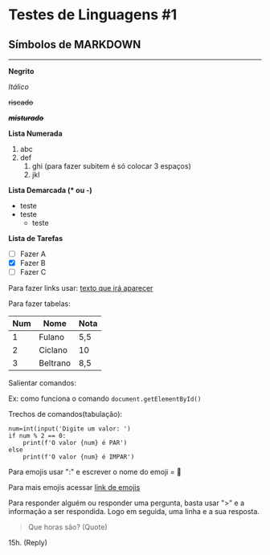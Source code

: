 # Testes de Linguagens #1
## Símbolos de MARKDOWN
***

**Negrito**

*Itálico*

~~riscado~~

__*~~misturado~~*__

**Lista Numerada**
1. abc
1. def
   1. ghi (para fazer subitem é só colocar 3 espaços)
   1. jkl

__Lista Demarcada (* ou -)__
* teste
* teste
   * teste

**Lista de Tarefas**
- [ ] Fazer A
- [x] Fazer B
- [ ] Fazer C

Para fazer links usar:
[texto que irá aparecer](https://github.com/IuryAnnarumma)

Para fazer tabelas:

Num | Nome | Nota
--- | --- | ---
1 | Fulano | 5,5
2 | Ciclano | 10
3 | Beltrano | 8,5

Salientar comandos:

Ex: como funciona o comando `document.getElementById()`

Trechos de comandos(tabulação):
```
num=int(input('Digite um valor: ')
if num % 2 == 0:
    print(f'O valor {num} é PAR')   
else
    print(f'O valor {num} é IMPAR')
```

Para emojis usar ":" e escrever o nome do emoji = 🖖

Para mais emojis acessar [link de emojis](https://github.com/ikatyang/emoji-cheat-sheet)

Para responder alguém ou responder uma pergunta, basta usar ">" e a informação a ser respondida. Logo em seguida, uma linha e a sua resposta.

> Que horas são? (Quote)

15h. (Reply)
